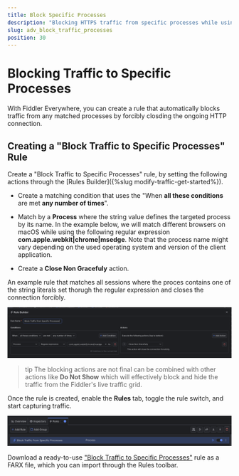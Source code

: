 ```yaml
---
title: Block Specific Processes
description: "Blocking HTTPS traffic from specific processes while using Fiddler's rules."
slug: adv_block_traffic_processes
position: 30
---
```


# Blocking Traffic to Specific Processes



With Fiddler Everywhere, you can create a rule that automatically blocks traffic from any matched processes by forcibly closding the ongoing HTTP connection.

## Creating a "Block Traffic to Specific Processes" Rule

Create a "Block Traffic to Specific Processes" rule, by setting the following actions through the [Rules Builder]({%slug modify-traffic-get-started%}).

- Create a matching condition that uses the "When **all these conditions** are met **any number of times**". 

- Match by a **Process** where the string value defines the targeted process by its name. In the example below, we will match different browsers on macOS while using the following regular expression **com\.apple\.webkit|chrome|msedge**. Note that the process name might vary depending on the used operating system and version of the client application.

- Create a **Close Non Gracefuly** action.

An example rule that matches all sessions where the proces contains one of the string literals set thorugh the regular expression and closes the connection forcibly.

![Creating "Block Traffic to Specific Processes" rule](../../images/advanced/adv-block-specific-processes.png)

>tip The blocking actions are not final can be combined with other actions like **Do Not Show** which will effectively block and hide the traffic from the Fiddler's live traffic grid.

Once the rule is created, enable the **Rules** tab, toggle the rule switch, and start capturing traffic.

![Activating the "Block Traffic to Specific Processes" rule](../../images/advanced/adv-block-specific-processes-active.png)

Download a ready-to-use <a href="https://github.com/telerik/fiddler-everywhere/tree/master/rules/block-traffic-to-specific-processes" target="_blank">"Block Traffic to Specific Processes"</a> rule as a FARX file, which you can import through the Rules toolbar.

 
 